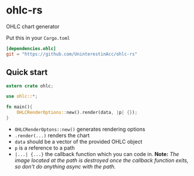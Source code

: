 # ohlc-rs
OHLC chart generator

Put this in your `Cargo.toml`
```toml
[dependencies.ohlc]
git = "https://github.com/UninterestinAcc/ohlc-rs"
```

## Quick start
```rust
extern crate ohlc;

use ohlc::*;

fn main(){
    OHLCRenderOptions::new().render(data, |p| {});
}
```
* `OHLCRenderOptons::new()` generates rendering options
* `.render(...)` renders the chart
* `data` should be a vector of the provided OHLC object
* `p` is a reference to a path
* `|...| {...}` the callback function which you can code in. **Note:** *The image located at the path is destroyed once the callback function exits, so don't do anything async with the path.*
